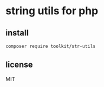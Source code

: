 # string utils for php

## install

```bash
composer require toolkit/str-utils
```

## license

MIT
